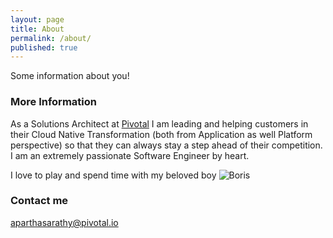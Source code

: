 ```yaml
---
layout: page
title: About
permalink: /about/
published: true
---
```


Some information about you!

### More Information

As a Solutions Architect at [Pivotal](www.pivotal.io) I am leading and helping customers in their Cloud Native Transformation (both from Application as well Platform perspective) so that they can always stay a step ahead of their competition. I am an extremely passionate Software Engineer by heart.

I love to play and spend time with my beloved boy ![Boris]({{site.baseurl}}https://aniruthmp.github.io/images/boris.jpg)

### Contact me

[aparthasarathy@pivotal.io](mailto:aparthasarathy@pivotal.io)
